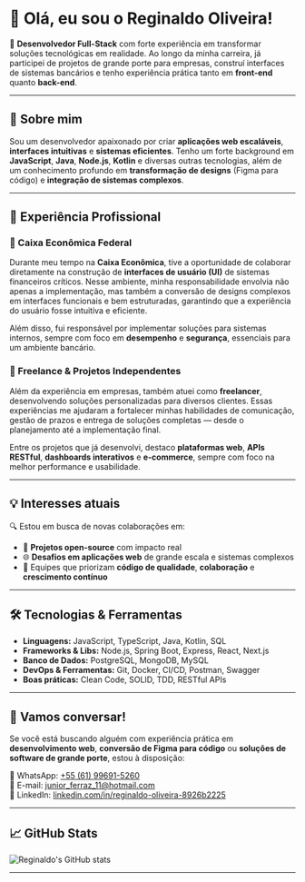 # 👋 Olá, eu sou o Reginaldo Oliveira!

🎯 **Desenvolvedor Full-Stack** com forte experiência em transformar soluções tecnológicas em realidade. Ao longo da minha carreira, já participei de projetos de grande porte para empresas, construí interfaces de sistemas bancários e tenho experiência prática tanto em **front-end** quanto **back-end**.

---

## 🚀 Sobre mim

Sou um desenvolvedor apaixonado por criar **aplicações web escaláveis**, **interfaces intuitivas** e **sistemas eficientes**. Tenho um forte background em **JavaScript**, **Java**, **Node.js**, **Kotlin** e diversas outras tecnologias, além de um conhecimento profundo em **transformação de designs** (Figma para código) e **integração de sistemas complexos**.

---

## 💼 Experiência Profissional

### 🏦 Caixa Econômica Federal

Durante meu tempo na **Caixa Econômica**, tive a oportunidade de colaborar diretamente na construção de **interfaces de usuário (UI)** de sistemas financeiros críticos. Nesse ambiente, minha responsabilidade envolvia não apenas a implementação, mas também a conversão de designs complexos em interfaces funcionais e bem estruturadas, garantindo que a experiência do usuário fosse intuitiva e eficiente. 

Além disso, fui responsável por implementar soluções para sistemas internos, sempre com foco em **desempenho** e **segurança**, essenciais para um ambiente bancário.

### 💼 Freelance & Projetos Independentes

Além da experiência em empresas, também atuei como **freelancer**, desenvolvendo soluções personalizadas para diversos clientes. Essas experiências me ajudaram a fortalecer minhas habilidades de comunicação, gestão de prazos e entrega de soluções completas — desde o planejamento até a implementação final.

Entre os projetos que já desenvolvi, destaco **plataformas web**, **APIs RESTful**, **dashboards interativos** e **e-commerce**, sempre com foco na melhor performance e usabilidade.

---

## 💡 Interesses atuais

🔍 Estou em busca de novas colaborações em:

- 🧩 **Projetos open-source** com impacto real
- 🌐 **Desafios em aplicações web** de grande escala e sistemas complexos
- 🤝 Equipes que priorizam **código de qualidade**, **colaboração** e **crescimento contínuo**

---

## 🛠️ Tecnologias & Ferramentas

- **Linguagens:** JavaScript, TypeScript, Java, Kotlin, SQL  
- **Frameworks & Libs:** Node.js, Spring Boot, Express, React, Next.js  
- **Banco de Dados:** PostgreSQL, MongoDB, MySQL  
- **DevOps & Ferramentas:** Git, Docker, CI/CD, Postman, Swagger  
- **Boas práticas:** Clean Code, SOLID, TDD, RESTful APIs

---

## 💬 Vamos conversar!

Se você está buscando alguém com experiência prática em **desenvolvimento web**, **conversão de Figma para código** ou **soluções de software de grande porte**, estou à disposição:

📱 WhatsApp: [ +55 (61) 99691-5260 ](https://wa.me/5561996915260)  
📧 E-mail: [junior_ferraz_11@hotmail.com](mailto:junior_ferraz_11@hotmail.com)  
🔗 LinkedIn: [linkedin.com/in/reginaldo-oliveira-8926b2225](https://www.linkedin.com/in/reginaldo-oliveira-8926b2225/)

---

## 📈 GitHub Stats

![Reginaldo's GitHub stats](https://github-readme-stats.vercel.app/api?username=SeuUsuarioAqui&show_icons=true&theme=radical)

---

